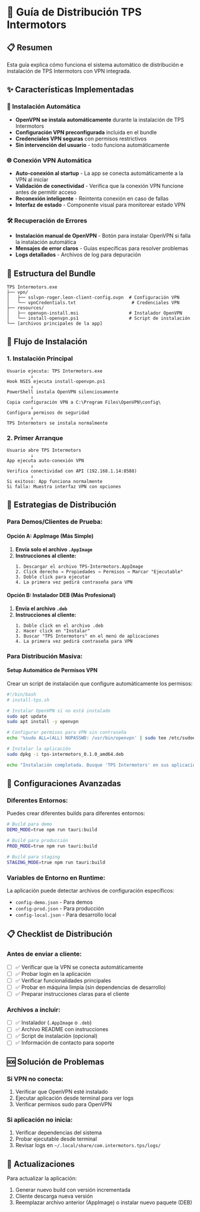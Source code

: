 # 🚀 Guía de Distribución TPS Intermotors

## 📋 Resumen

Esta guía explica cómo funciona el sistema automático de distribución e instalación de TPS Intermotors con VPN integrada.

## ✨ Características Implementadas

### 🔧 Instalación Automática
- **OpenVPN se instala automáticamente** durante la instalación de TPS Intermotors
- **Configuración VPN preconfigurada** incluida en el bundle
- **Credenciales VPN seguras** con permisos restrictivos
- **Sin intervención del usuario** - todo funciona automáticamente

### 🌐 Conexión VPN Automática
- **Auto-conexión al startup** - La app se conecta automáticamente a la VPN al iniciar
- **Validación de conectividad** - Verifica que la conexión VPN funcione antes de permitir acceso
- **Reconexión inteligente** - Reintenta conexión en caso de fallas
- **Interfaz de estado** - Componente visual para monitorear estado VPN

### 🛠️ Recuperación de Errores
- **Instalación manual de OpenVPN** - Botón para instalar OpenVPN si falla la instalación automática
- **Mensajes de error claros** - Guías específicas para resolver problemas
- **Logs detallados** - Archivos de log para depuración

## 📁 Estructura del Bundle

```
TPS Intermotors.exe
├── vpn/
│   ├── sslvpn-roger.leon-client-config.ovpn  # Configuración VPN
│   └── vpnCredentials.txt                     # Credenciales VPN
├── resources/
│   ├── openvpn-install.msi                   # Instalador OpenVPN
│   └── install-openvpn.ps1                   # Script de instalación
└── [archivos principales de la app]
```

## 🔄 Flujo de Instalación

### 1. Instalación Principal
```
Usuario ejecuta: TPS Intermotors.exe
         ↓
Hook NSIS ejecuta install-openvpn.ps1
         ↓
PowerShell instala OpenVPN silenciosamente
         ↓
Copia configuración VPN a C:\Program Files\OpenVPN\config\
         ↓
Configura permisos de seguridad
         ↓
TPS Intermotors se instala normalmente
```

### 2. Primer Arranque
```
Usuario abre TPS Intermotors
         ↓
App ejecuta auto-conexión VPN
         ↓
Verifica conectividad con API (192.168.1.14:8588)
         ↓
Si exitoso: App funciona normalmente
Si falla: Muestra interfaz VPN con opciones
```

## 🚀 Estrategias de Distribución

### **Para Demos/Clientes de Prueba:**

#### **Opción A: AppImage (Más Simple)**
1. **Envía solo el archivo `.AppImage`**
2. **Instrucciones al cliente:**
   ```
   1. Descargar el archivo TPS-Intermotors.AppImage
   2. Click derecho → Propiedades → Permisos → Marcar "Ejecutable"
   3. Doble click para ejecutar
   4. La primera vez pedirá contraseña para VPN
   ```

#### **Opción B: Instalador DEB (Más Profesional)**
1. **Envía el archivo `.deb`**
2. **Instrucciones al cliente:**
   ```
   1. Doble click en el archivo .deb
   2. Hacer click en "Instalar"
   3. Buscar "TPS Intermotors" en el menú de aplicaciones
   4. La primera vez pedirá contraseña para VPN
   ```

### **Para Distribución Masiva:**

#### **Setup Automático de Permisos VPN**
Crear un script de instalación que configure automáticamente los permisos:

```bash
#!/bin/bash
# install-tps.sh

# Instalar OpenVPN si no está instalado
sudo apt update
sudo apt install -y openvpn

# Configurar permisos para VPN sin contraseña
echo '%sudo ALL=(ALL) NOPASSWD: /usr/bin/openvpn' | sudo tee /etc/sudoers.d/tps-openvpn

# Instalar la aplicación
sudo dpkg -i tps-intermotors_0.1.0_amd64.deb

echo "Instalación completada. Busque 'TPS Intermotors' en sus aplicaciones."
```

## 🔧 Configuraciones Avanzadas

### **Diferentes Entornos:**
Puedes crear diferentes builds para diferentes entornos:

```bash
# Build para demo
DEMO_MODE=true npm run tauri:build

# Build para producción
PROD_MODE=true npm run tauri:build

# Build para staging
STAGING_MODE=true npm run tauri:build
```

### **Variables de Entorno en Runtime:**
La aplicación puede detectar archivos de configuración específicos:
- `config-demo.json` - Para demos
- `config-prod.json` - Para producción
- `config-local.json` - Para desarrollo local

## 📋 Checklist de Distribución

### **Antes de enviar a cliente:**
- [ ] ✅ Verificar que la VPN se conecta automáticamente
- [ ] ✅ Probar login en la aplicación
- [ ] ✅ Verificar funcionalidades principales
- [ ] ✅ Probar en máquina limpia (sin dependencias de desarrollo)
- [ ] ✅ Preparar instrucciones claras para el cliente

### **Archivos a incluir:**
- [ ] ✅ Instalador (`.AppImage` o `.deb`)
- [ ] ✅ Archivo README con instrucciones
- [ ] ✅ Script de instalación (opcional)
- [ ] ✅ Información de contacto para soporte

## 🆘 Solución de Problemas

### **Si VPN no conecta:**
1. Verificar que OpenVPN esté instalado
2. Ejecutar aplicación desde terminal para ver logs
3. Verificar permisos sudo para OpenVPN

### **Si aplicación no inicia:**
1. Verificar dependencias del sistema
2. Probar ejecutable desde terminal
3. Revisar logs en `~/.local/share/com.intermotors.tps/logs/`

## 🔄 Actualizaciones

Para actualizar la aplicación:
1. Generar nuevo build con versión incrementada
2. Cliente descarga nueva versión
3. Reemplazar archivo anterior (AppImage) o instalar nuevo paquete (DEB)